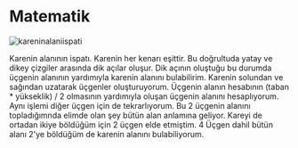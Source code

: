 # Matematik

![kareninalaniispati](https://user-images.githubusercontent.com/78081616/188332662-4a470347-9b18-4f5c-ad95-65bb8192cf43.png)

Karenin alanının ispatı. Karenin her kenarı eşittir. Bu doğrultuda yatay ve dikey çizgiler arasında dik açılar oluşur. Dik açının oluştuğu bu durumda üçgenin alanının yardımıyla karenin alanını bulabilirim. Karenin solundan ve sağından uzatarak üçgenler oluşturuyorum. Üçgenin alanın hesabının (taban * yükseklik) / 2 olmasının yardımıyla oluşan üçgenin alanını hesaplıyorum. Aynı işlemi diğer üçgen için de tekrarlıyorum. Bu 2 üçgenin alanını topladığımnda elimde olan şey bütün alan anlamına geliyor. Kareyi de ortadan ikiye böldüğüm için 2 üçgen elde etmiştim. 4 Üçgen dahil bütün alanı 2'ye böldüğüm de karenin alanını bulabiliyorum.
